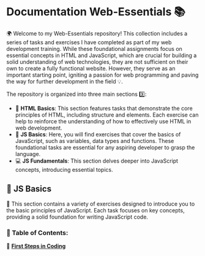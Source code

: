 # Documentation Web-Essentials 📚

🌍 Welcome to my Web-Essentials repository! This collection includes a series of tasks and exercises I have completed as part of my web development training. While these foundational assignments focus on essential concepts in HTML and JavaScript, which are crucial for building a solid understanding of web technologies, they are not sufficient on their own to create a fully functional website. However, they serve as an important starting point, igniting a passion for web programming and paving the way for further development in the field 💡.

The repository is organized into three main sections 3️⃣:
- 📄 **HTML Basics**: This section features tasks that demonstrate the core principles of HTML, including structure and elements. Each exercise can help to reinforce the understanding of how to effectively use HTML in web development.
- 📜 **JS Basics**: Here, you will find exercises that cover the basics of JavaScript, such as variables, data types and functions. These foundational tasks are essential for any aspiring developer to grasp the language.
- 💻 **JS Fundamentals**: This section delves deeper into JavaScript concepts, introducing essential topics.

## 📂 JS Basics
📖 This section contains a variety of exercises designed to introduce you to the basic principles of JavaScript. Each task focuses on key concepts, providing a solid foundation for writing JavaScript code.

### 📌 Table of Contents:
🔗 [**First Steps in Coding**](https://github.com/MartinVrb/Web-Essentials/tree/main/02-js-basics/01-first-steps-in-coding-js)
